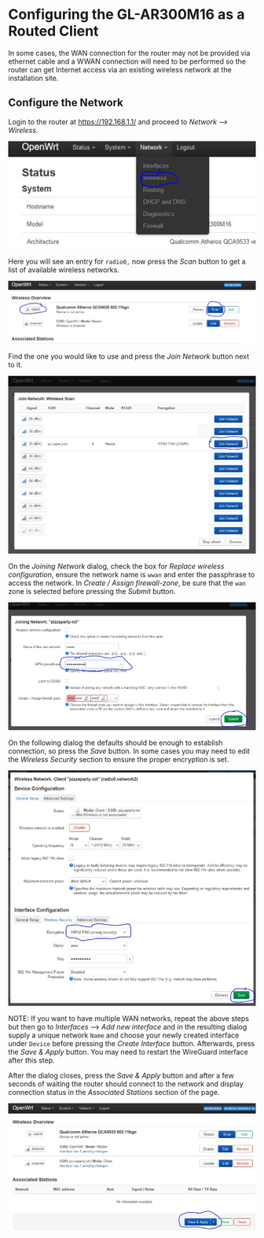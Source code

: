 # Configuring the GL-AR300M16 as a Routed Client

In some cases, the WAN connection for the router may not be provided via ethernet cable and a WWAN connection will need to be performed so the router can get Internet access via an existing wireless network at the installation site.

## Configure the Network

Login to the router at <https://192.168.1.1/> and proceed to *Network* --> *Wireless*. 

![Go to wireless settings](1-gl-ar300m16-routed-client/1-gl-ar300m16-routed-client-01.jpg)

Here you will see an entry for `radio0,` now press the *Scan* button to get a list of available wireless networks. 

![scan for networks](1-gl-ar300m16-routed-client/1-gl-ar300m16-routed-client-02.jpg)

Find the one you would like to use and press the *Join Network* button next to it.

![select a network](1-gl-ar300m16-routed-client/1-gl-ar300m16-routed-client-03.jpg)

On the *Joining Network* dialog, check the box for *Replace wireless configuration*, ensure the network name is `wwan` and enter the passphrase to access the network. In *Create / Assign firewall-zone*, be sure that the `wan` zone is selected before pressing the *Submit* button. 

![join the network network](1-gl-ar300m16-routed-client/1-gl-ar300m16-routed-client-04.jpg)

On the following dialog the defaults should be enough to establish connection, so press the *Save* button. In some cases you may need to edit the *Wireless Security* section to ensure the proper encryption is set.  

![save the network](1-gl-ar300m16-routed-client/1-gl-ar300m16-routed-client-05.jpg)

NOTE: If you want to have multiple WAN networks, repeat the above steps but then go to *Interfaces* --> *Add new interface* and in the resulting dialog supply a unique network `Name` and choose your newly created interface under `Device` before pressing the *Create Interface* button. Afterwards, press the *Save & Apply* button. You may need to restart the WireGuard interface after this step.  

After the dialog closes, press the *Save & Apply* button and after a few seconds of waiting the router should connect to the network and display connection status in the *Associated Stations* section of the page.

![apply changes](1-gl-ar300m16-routed-client/1-gl-ar300m16-routed-client-06.jpg)